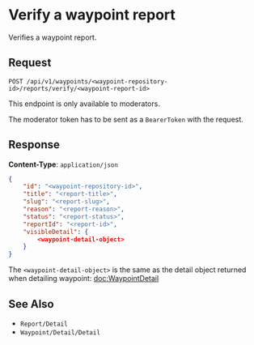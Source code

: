 # Verify a waypoint report

Verifies a waypoint report.

## Request

    POST /api/v1/waypoints/<waypoint-repository-id>/reports/verify/<waypoint-report-id>

This endpoint is only available to moderators.

The moderator token has to be sent as a `BearerToken` with the request.

## Response

**Content-Type**: `application/json`

```json
{
    "id": "<waypoint-repository-id>",
    "title": "<report-title>",
    "slug": "<report-slug>",
    "reason": "<report-reason>",
    "status": "<report-status>",
    "reportId": "<report-id>",
    "visibleDetail": {
        <waypoint-detail-object>
    }
}
```

The `<waypoint-detail-object>` is the same as the detail object returned when detailing waypoint: <doc:WaypointDetail>

## See Also

* ``Report/Detail``
* ``Waypoint/Detail/Detail``

